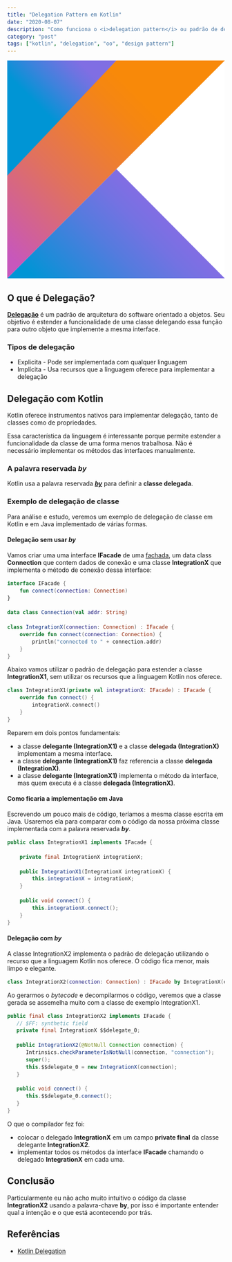 ```yaml
---
title: "Delegation Pattern em Kotlin"
date: "2020-08-07"
description: "Como funciona o <i>delegation pattern</i> ou padrão de delegação e como a linguagem Kotlin ajuda na sua utilização."
category: "post"
tags: ["kotlin", "delegation", "oo", "design pattern"]
---
```


![kotlin-logo](kotlin.png)

## O que é Delegação? ##

[**Delegação**](https://en.wikipedia.org/wiki/Delegation_pattern) é um padrão de arquitetura do software orientado a objetos. Seu objetivo é estender a funcionalidade de uma classe delegando essa função para outro objeto que implemente a mesma interface.

<!-- Suponha que queremos que uma classe B tenha a funcionalidade da classe A e a condição [is A]() é satisfeita, ou seja, B seja um tipo de A. -->

### Tipos de delegação ###
- Explicita - Pode ser implementada com qualquer linguagem
- Implícita - Usa recursos que a linguagem oferece para implementar a delegação

## Delegação com Kotlin ##
Kotlin oferece instrumentos nativos para implementar delegação, tanto de classes como de propriedades.

Essa característica da linguagem é interessante porque permite estender a funcionalidade da classe de uma forma menos trabalhosa. Não é necessário implementar os métodos das interfaces manualmente.

<!-- Outro aspecto importante é que a delegação permite implementar **herança múltipla**. -->

### A palavra reservada ***by*** ###
Kotlin usa a palavra reservada [***by***](https://kotlinlang.org/docs/reference/keyword-reference.html) para definir a **classe delegada**.

### Exemplo de delegação de classe ###
Para análise e estudo, veremos um exemplo de delegação de classe em Kotlin e em Java implementado de várias formas.

#### Delegação sem usar ***by*** ####

Vamos criar uma uma interface **IFacade** de uma [fachada](https://en.wikipedia.org/wiki/Facade_pattern), um data class **Connection** que contem dados de conexão e uma classe **IntegrationX** que implementa o método de conexão dessa interface:

````kotlin
interface IFacade {
    fun connect(connection: Connection)
}

data class Connection(val addr: String)

class IntegrationX(connection: Connection) : IFacade {
    override fun connect(connection: Connection) {
        println("connected to " + connection.addr)
    }
}
````

Abaixo vamos utilizar o padrão de delegação para estender a classe **IntegrationX1**, sem utilizar os recursos que a linguagem Kotlin nos oferece.

````kotlin
class IntegrationX1(private val integrationX: IFacade) : IFacade {
    override fun connect() {
        integrationX.connect()
    }
}
````

Reparem em dois pontos fundamentais:
- a classe **delegante (IntegrationX1)** e a classe **delegada (IntegrationX)** implementam a mesma interface.
- a classe **delegante (IntegrationX1)** faz referencia a classe **delegada (IntegrationX)**. 
- a classe **delegante (IntegrationX1)** implementa o método da interface, mas quem executa é a classe **delegada (IntegrationX)**.

#### Como ficaria a implementação em Java ####
Escrevendo um pouco mais de código, teríamos a mesma classe escrita em Java. Usaremos ela para comparar com o código da nossa próxima classe implementada com a palavra reservada ***by***.

````java
public class IntegrationX1 implements IFacade {

    private final IntegrationX integrationX;

    public IntegrationX1(IntegrationX integrationX) {
        this.integrationX = integrationX;
    }

    public void connect() {
        this.integrationX.connect();
    }
}
````

#### Delegação com ***by*** ####
A classe IntegrationX2 implementa o padrão de delegação utilizando o recurso que a linguagem Kotlin nos oferece. O código fica menor, mais limpo e elegante.

````kotlin
class IntegrationX2(connection: Connection) : IFacade by IntegrationX(connection)
````

Ao gerarmos o *bytecode* e decompilarmos o código, veremos que a classe gerada se assemelha muito com a classe de exemplo IntegrationX1.

````java
public final class IntegrationX2 implements IFacade {
   // $FF: synthetic field
   private final IntegrationX $$delegate_0;

   public IntegrationX2(@NotNull Connection connection) {
      Intrinsics.checkParameterIsNotNull(connection, "connection");
      super();
      this.$$delegate_0 = new IntegrationX(connection);
   }

   public void connect() {
      this.$$delegate_0.connect();
   }
}
````
O que o compilador fez foi:
- colocar o delegado **IntegrationX** em um campo **private final** da classe delegante **IntegrationX2**.
- implementar todos os métodos da interface **IFacade** chamando o delegado **IntegrationX** em cada uma.

## Conclusão ##
Particularmente eu não acho muito intuitivo o código da classe **IntegrationX2** usando a palavra-chave **by**, por isso é importante entender qual a intenção e o que está acontecendo por trás.

## Referências ##
- [Kotlin Delegation](https://kotlinlang.org/docs/reference/delegation.html)
